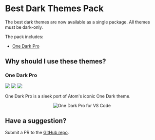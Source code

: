 # Best Dark Themes Pack

The best dark themes are now available as a single package. All themes must be dark-only.  

The pack includes: 

* [One Dark Pro](https://marketplace.visualstudio.com/items?itemName=zhuangtongfa.Material-theme)

## Why should I use these themes? 

### One Dark Pro

[![](https://vsmarketplacebadge.apphb.com/version-short/zhuangtongfa.Material-theme.svg)](https://marketplace.visualstudio.com/items?itemName=zhuangtongfa.Material-theme) 
[![](https://vsmarketplacebadge.apphb.com/installs-short/zhuangtongfa.Material-theme.svg)](https://marketplace.visualstudio.com/items?itemName=zhuangtongfa.Material-theme) 
[![](https://vsmarketplacebadge.apphb.com/rating-short/zhuangtongfa.Material-theme.svg)](https://marketplace.visualstudio.com/items?itemName=zhuangtongfa.Material-theme)

One Dark Pro is a sleek port of Atom's iconic One Dark theme. 

<p align="center" style="margin: 0 10%">
  <img src="https://camo.githubusercontent.com/48f39d862900e54913410490e566a9e761bc5ad5/68747470733a2f2f7773332e73696e61696d672e636e2f6c617267652f303036744e6252776779316676776b7236693139396a33316b7731366f7461742e6a7067" alt="One Dark Pro for VS Code" />
</p>

## Have a suggestion? 

Submit a PR to the [GitHub repo](https://github.com/geoffstevens8/best-dark-themes-pack). 
